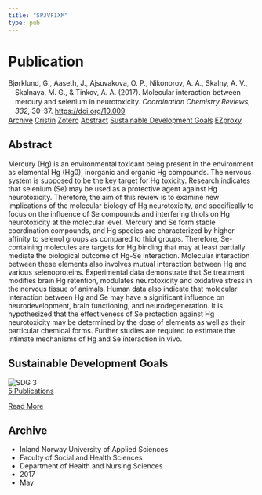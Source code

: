 ```yaml
---
title: "SPJVFIXM"
type: pub
---
```

<h1>Publication</h1>
<article id="csl-bib-container-SPJVFIXM" class="csl-bib-container">
  <div class="csl-bib-body" style="line-height: 1.35; padding-left: 1em; text-indent:-1em;">
  <div class="csl-entry">Bj&#xF8;rklund, G., Aaseth, J., Ajsuvakova, O. P., Nikonorov, A. A., Skalny, A. V., Skalnaya, M. G., &amp; Tinkov, A. A. (2017). Molecular interaction between mercury and selenium in neurotoxicity. <i>Coordination Chemistry Reviews</i>, <i>332</i>, 30&#x2013;37. <a href="https://doi.org/10.009">https://doi.org/10.009</a></div>
</div>
  <div class="csl-bib-buttons">
    <a href="#taxonomy-article-SPJVFIXM" class="csl-bib-button">Archive</a>
    <a href="https://app.cristin.no/results/show.jsf?id=1468462" alt="Cristin URL" class="csl-bib-button">Cristin</a>
    <a href="http://zotero.org/groups/5402882/items/SPJVFIXM" alt="Zotero URL" class="csl-bib-button">Zotero</a>
    <a href="#abstract-article-SPJVFIXM" class="csl-bib-button">Abstract</a>
    <a href="#sdg-article-SPJVFIXM" class="csl-bib-button">Sustainable Development Goals</a>
    <a href="http://ezproxy.inn.no/login?url=https://doi.org/10.009" class="csl-bib-button">EZproxy</a>
  </div>
  <div id="csl-bib-meta-container-SPJVFIXM"></div>
</article>
<div id="csl-bib-meta-SPJVFIXM" class="csl-bib-meta">
  <article id="abstract-article-SPJVFIXM" class="abstract-article">
    <h1>Abstract</h1>
    Mercury (Hg) is an environmental toxicant being present in the environment as elemental Hg (Hg0), inorganic and organic Hg compounds. The nervous system is supposed to be the key target for Hg toxicity. Research indicates that selenium (Se) may be used as a protective agent against Hg neurotoxicity. Therefore, the aim of this review is to examine new implications of the molecular biology of Hg neurotoxicity, and specifically to focus on the influence of Se compounds and interfering thiols on Hg neurotoxicity at the molecular level. Mercury and Se form stable coordination compounds, and Hg species are characterized by higher affinity to selenol groups as compared to thiol groups. Therefore, Se-containing molecules are targets for Hg binding that may at least partially mediate the biological outcome of Hg-Se interaction. Molecular interaction between these elements also involves mutual interaction between Hg and various selenoproteins. Experimental data demonstrate that Se treatment modifies brain Hg retention, modulates neurotoxicity and oxidative stress in the nervous tissue of animals. Human data also indicate that molecular interaction between Hg and Se may have a significant influence on neurodevelopment, brain functioning, and neurodegeneration. It is hypothesized that the effectiveness of Se protection against Hg neurotoxicity may be determined by the dose of elements as well as their particular chemical forms. Further studies are required to estimate the intimate mechanisms of Hg and Se interaction in vivo.
  </article>
  <article id="sdg-article-SPJVFIXM" class="sdg-article">
    <h1>Sustainable Development Goals</h1>
    <div class="sdg-container"><div id="sdg3" class="sdg"> <img src="{{< params subfolder >}}images/sdg/sdg03_en.png" class="image" alt="SDG 3"> <div class="sdg-overlay"> <a href="{{< params subfolder >}}en/archive/?sdg=3#archive" class="sdg-publication-count"><span>5</span> Publications</a> <p><a href="https://sdgs.un.org/goals/goal3" class="sdg-read-more">Read More</a></p> </div> </div></div>
  </article>
  <article id="taxonomy-article-SPJVFIXM" class="taxonomy-article">
    <h1>Archive</h1>
    <ul>
      <li>Inland Norway University of Applied Sciences</li>
      <li>Faculty of Social and Health Sciences</li>
      <li>Department of Health and Nursing Sciences</li>
      <li>2017</li>
      <li>May</li>
    </ul>
  </article>
</div>

